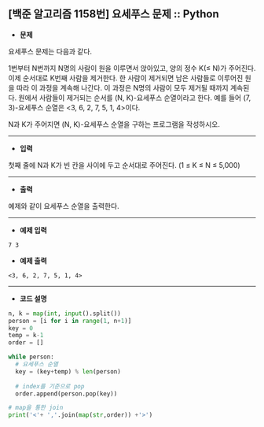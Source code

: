 ## [백준 알고리즘 1158번] 요세푸스 문제 :: Python



- **문제**

요세푸스 문제는 다음과 같다.

1번부터 N번까지 N명의 사람이 원을 이루면서 앉아있고, 양의 정수 K(≤ N)가 주어진다. 이제 순서대로 K번째 사람을 제거한다. 한 사람이 제거되면 남은 사람들로 이루어진 원을 따라 이 과정을 계속해 나간다. 이 과정은 N명의 사람이 모두 제거될 때까지 계속된다. 원에서 사람들이 제거되는 순서를 (N, K)-요세푸스 순열이라고 한다. 예를 들어 (7, 3)-요세푸스 순열은 <3, 6, 2, 7, 5, 1, 4>이다.

N과 K가 주어지면 (N, K)-요세푸스 순열을 구하는 프로그램을 작성하시오.



---



- **입력**

첫째 줄에 N과 K가 빈 칸을 사이에 두고 순서대로 주어진다. (1 ≤ K ≤ N ≤ 5,000)



---



- **출력**

예제와 같이 요세푸스 순열을 출력한다.



---

- **예제 입력**

```
7 3
```



- **예제 출력**

```
<3, 6, 2, 7, 5, 1, 4>
```



----



- **코드 설명**

```python
n, k = map(int, input().split())
person = [i for i in range(1, n+1)]
key = 0 
temp = k-1
order = []

while person:
  # 요세푸스 순열 
  key = (key+temp) % len(person)
    
  # index를 기준으로 pop
  order.append(person.pop(key))

# map을 통한 join
print('<'+ ','.join(map(str,order)) +'>')

```

